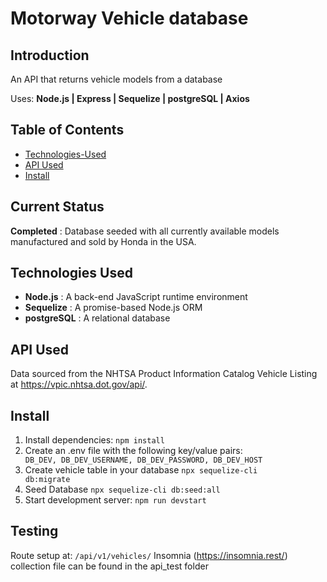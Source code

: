# Motorway Vehicle database

## Introduction

An API that returns vehicle models from a database

Uses: **Node.js | Express | Sequelize | postgreSQL | Axios**

## Table of Contents

 - [Technologies-Used](#Technologies-Used)
 - [API Used](#API-Used)
 - [Install](#Install)

## Current Status

**Completed** : Database seeded with all currently available models manufactured and sold by Honda in the USA.

## Technologies Used

 - **Node.js** : A back-end JavaScript runtime environment 
 - **Sequelize** : A promise-based Node.js ORM
 - **postgreSQL** : A relational database

## API Used

Data sourced from the NHTSA Product Information Catalog Vehicle Listing at https://vpic.nhtsa.dot.gov/api/.

## Install

1. Install dependencies: <code>npm install</code>
2. Create an .env file with the following key/value pairs:
<code> DB_DEV, DB_DEV_USERNAME, DB_DEV_PASSWORD, DB_DEV_HOST </code>
3. Create vehicle table in your database <code>npx sequelize-cli db:migrate</code>
4. Seed Database <code>npx sequelize-cli db:seed:all</code>
5. Start development server: <code>npm run devstart</code>

## Testing

Route setup at: <code>/api/v1/vehicles/</code>
Insomnia (https://insomnia.rest/) collection file can be found in the api_test folder